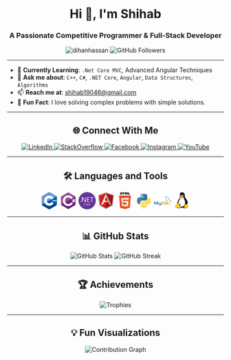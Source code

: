 <h1 align="center">Hi 👋, I'm Shihab</h1>
<h3 align="center">A Passionate Competitive Programmer & Full-Stack Developer</h3>

<p align="center">
  <img src="https://komarev.com/ghpvc/?username=dihanhassan&label=Profile%20Views&color=0e75b6&style=flat" alt="dihanhassan" />
  <img src="https://img.shields.io/github/followers/dihanhassan?label=Followers&style=social" alt="GitHub Followers" />
</p>

---

- 🌱 **Currently Learning**: `.Net Core MVC`, Advanced Angular Techniques  
- 💬 **Ask me about**: `C++`, `C#`, `.NET Core`, `Angular`, `Data Structures`, `Algorithms`  
- 📫 **Reach me at**: [shihab19046@gmail.com](mailto:shihab19046@gmail.com)  
- 🌟 **Fun Fact**: I love solving complex problems with simple solutions.  

---

<h2 align="center">🌐 Connect With Me</h2>
<p align="center">
  <a href="https://linkedin.com/in/atahar9" target="_blank">
    <img src="https://img.icons8.com/color/48/000000/linkedin.png" alt="LinkedIn" />
  </a>
  <a href="https://stackoverflow.com/users/20122691" target="_blank">
    <img src="https://img.icons8.com/color/48/000000/stackoverflow.png" alt="StackOverflow" />
  </a>
  <a href="https://fb.com/sady.dihan" target="_blank">
    <img src="https://img.icons8.com/color/48/000000/facebook.png" alt="Facebook" />
  </a>
  <a href="https://instagram.com/sady.dihan" target="_blank">
    <img src="https://img.icons8.com/color/48/000000/instagram-new.png" alt="Instagram" />
  </a>
  <a href="https://www.youtube.com/c/atahar islam shihab" target="_blank">
    <img src="https://img.icons8.com/color/48/000000/youtube-play.png" alt="YouTube" />
  </a>
</p>

---

<h2 align="center">🛠️ Languages and Tools</h2>
<p align="center">
  <img src="https://raw.githubusercontent.com/devicons/devicon/master/icons/cplusplus/cplusplus-original.svg" alt="C++" width="40" height="40" />
  <img src="https://raw.githubusercontent.com/devicons/devicon/master/icons/csharp/csharp-original.svg" alt="C#" width="40" height="40" />
  <img src="https://raw.githubusercontent.com/devicons/devicon/master/icons/dotnetcore/dotnetcore-original.svg" alt=".NET Core" width="40" height="40" />
  <img src="https://raw.githubusercontent.com/devicons/devicon/master/icons/angularjs/angularjs-original.svg" alt="Angular" width="40" height="40" />
  <img src="https://raw.githubusercontent.com/devicons/devicon/master/icons/html5/html5-original-wordmark.svg" alt="HTML5" width="40" height="40" />
  <img src="https://raw.githubusercontent.com/devicons/devicon/master/icons/python/python-original.svg" alt="Python" width="40" height="40" />
  <img src="https://raw.githubusercontent.com/devicons/devicon/master/icons/mysql/mysql-original-wordmark.svg" alt="MySQL" width="40" height="40" />
  <img src="https://raw.githubusercontent.com/devicons/devicon/master/icons/linux/linux-original.svg" alt="Linux" width="40" height="40" />
</p>

---

<h2 align="center">📊 GitHub Stats</h2>
<p align="center">
  <img src="https://github-readme-stats.vercel.app/api?username=dihanhassan&show_icons=true&theme=radical" alt="GitHub Stats" />
  <img src="https://github-readme-streak-stats.herokuapp.com/?user=dihanhassan&theme=radical" alt="GitHub Streak" />
</p>


---

<h2 align="center">🏆 Achievements</h2>
<p align="center">
  <img src="https://github-profile-trophy.vercel.app/?username=dihanhassan&theme=radical&no-frame=true&row=1&column=7" alt="Trophies" />
</p>

---

<h2 align="center">💡 Fun Visualizations</h2>
<p align="center">
  <img src="https://github-readme-activity-graph.vercel.app/graph?username=dihanhassan&bg_color=1a1b27&color=be90f2&line=638fda&point=35aea1&area=true" alt="Contribution Graph" />
</p>
